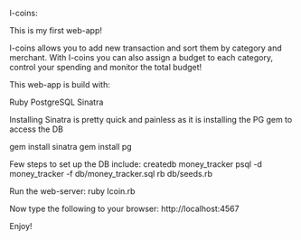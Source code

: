 
I-coins: 

This is my first web-app!

I-coins allows you to add new transaction and sort them by category and merchant.
With I-coins you can also assign a budget to each category, control your spending and monitor the total budget!

This web-app is build with:

Ruby
PostgreSQL
Sinatra

Installing Sinatra is pretty quick and painless as it is installing the PG gem to access the DB

gem install sinatra
gem install pg

Few steps to set up the DB include:
createdb money_tracker
psql -d money_tracker -f db/money_tracker.sql
rb db/seeds.rb


Run the web-server:
ruby Icoin.rb

Now type the following to your browser:
http://localhost:4567

Enjoy!
